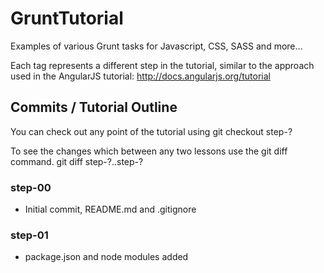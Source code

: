 GruntTutorial
=============

Examples of various Grunt tasks for Javascript, CSS, SASS and more...    

Each tag represents a different step in the tutorial, similar to the approach used in the AngularJS tutorial: http://docs.angularjs.org/tutorial

## Commits / Tutorial Outline

You can check out any point of the tutorial using
    git checkout step-?

To see the changes which between any two lessons use the git diff command.
    git diff step-?..step-?

### step-00

- Initial commit, README.md and .gitignore

### step-01

- package.json and node modules added